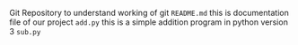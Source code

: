 Git Repository to understand working of git
`README.md` this is documentation file of our project
`add.py` this is a simple addition program in python version 3 
`sub.py`
